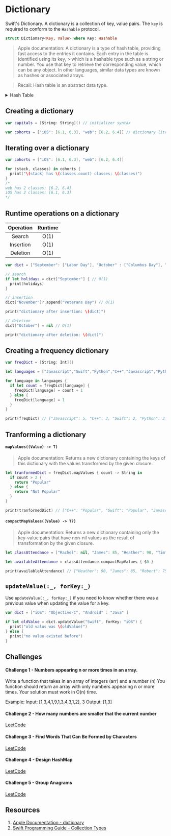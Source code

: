 # Dictionary

Swift's Dictionary. A dictionary is a collection of key, value pairs. The `key` is required to conform to the `Hashable` protocol.

```swift 
struct Dictionary<Key, Value> where Key: Hashable
```

> Apple documentation: A dictionary is a type of hash table, providing fast access to the entries it contains. Each entry in the table is identified using its key, > which is a hashable type such as a string or number. You use that key to retrieve the corresponding value, which can be any object. In other languages, similar data types are known as hashes or associated arrays.

> Recall: Hash table is an abstract data type. 

<details>
  <summary>Hash Table</summary> 
  
[YouTube - Hash Table Implementation](https://www.youtube.com/watch?v=58GbN9iBZWM)
  
```swift 
import UIKit

//
var buckets = Array(repeating: 0, count: 2)

// hashValue is a built-in hash function
// returns a hash value for a key
// it's possible to get a negative number
// how can we fix this - take the absolute value of the operation
let alexIndex = abs("Alex".hashValue % buckets.count)
let brendonIndex = abs("Brendon".hashValue % buckets.count)
let ahadIndex = abs("Ahad".hashValue % buckets.count)
let tanyaIndex = abs("Tanya".hashValue % buckets.count)

print("goes in \(alexIndex) index")
print("goes in \(brendonIndex) index")
print("goes in \(ahadIndex) index")
print("goes in \(tanyaIndex) index")


var dict = [String: Int]()
dict["Sweden"] = 1


// Implemenet Hash Table
// e.g HashTable<String, Int>(capacity: 4)
struct HashTable <Key: Hashable, Value> {
  // (key, value) e.g "Tiffany": 21
  private typealias Element = (key: Key, value: Value)
  
  // collision resolution being implemented using chaining
  private typealias Bucket = [Element] // this represent the chains
  
  private var buckets: [Bucket]
  
  private (set) var count = 0 // getter is public, setter is private
  
  init(capacity: Int) {
    assert(capacity > 0) // crashes if not
    buckets = Array<Bucket>(repeating: [], count: capacity)
    // e.g buckets = [[], [], [(key: "Tiffany": 21)], []]
  }
  
  // method to return index where key will be stored
  func index(forKey key: Key) -> Int {
    return abs(key.hashValue % buckets.count)
  }
  
  // method to search for a value given a key
  func value(forKey key: Key) -> Value? {
    let index = self.index(forKey: key)
    for element in buckets[index] {
      if element.key == key {
        return element.value
      }
    }
    return nil
  }
  
  // method to update a value for a given key
  mutating func update(value: Value, forKey key: Key) -> Value? {
    let index = self.index(forKey: key)
    for (i, element) in buckets[index].enumerated() {
      if element.key == key {
        let oldValue = element.value
        // update the current value
        buckets[index][i].value = value
        return oldValue
      }
    }
    // we get here if there's no value
    buckets[index].append((key: key, value: value))
    count += 1
    return nil // to signify there wasn't an existing value
  }
  
  // method to remove an element at a given key
  mutating func removeValue(forKey key: Key) -> Value? {
    let index = self.index(forKey: key)
    for (i, element) in buckets[index].enumerated() {
      if element.key == key {
        buckets[index].remove(at: i)
        count -= 1
        return element.value
      }
    }
    return nil
  }
  
  // we can have multiple subscipt methods taking in varied arguments
  subscript(key: Key) -> Value? {
    get {
      return value(forKey: key)
    } set {
      if let value = newValue {
        update(value: value, forKey: key)
      } else {
        removeValue(forKey: key)
      }
    }
  }
}

// test the hash table
// key is String and the value is an Int and capacity is 4
var hashTable = HashTable<String, Int>(capacity: 4)

hashTable["Tiffany"] = 21
//hashTable.update(value: 21, forKey: "Tiffany")
hashTable.update(value: 25, forKey: "Eric")

hashTable.count

print(hashTable)

//hashTable.removeValue(forKey: "Tiffany")
hashTable["Tiffany"] = nil

print(hashTable.count) // 1
print(hashTable)

// optional binding
if let age = hashTable["Alex"] {
  print("\(age) exist")
} else {
  print("does not exist")
}

// nil coalescing
let age = hashTable["Cameron"] ?? 100
print(age)
```
</details> 

## Creating a dictionary 

```swift 
var capitals = [String: String]() // initializer syntax 
```

```swift 
var cohorts = ["iOS": [6.1, 6.3], "web": [6.2, 6.4]] // dictionary literal 
```

## Iterating over a dictionary 

```swift 
var cohorts = ["iOS": [6.1, 6.3], "web": [6.2, 6.4]]

for (stack, classes) in cohorts {
  print("\(stack) has \(classes.count) classes: \(classes)")
}
/*
web has 2 classes: [6.2, 6.4]
iOS has 2 classes: [6.1, 6.3]
*/
```

## Runtime operations on a dictionary 

| Operation | Runtime |
|:----:|:-----:|
| Search | O(1) |
| Insertion | O(1) |
| Deletion | O(1) |


```swift 
var dict = ["September": ["Labor Day"], "October" : ["Columbus Day"], "November" : ["Thanksgiving Day"]]

// search
if let holidays = dict["September"] { // O(1)
  print(holidays)
}

// insertion
dict["November"]?.append("Veterans Day") // O(1)

print("dictionary after insertion: \(dict)")

// deletion
dict["October"] = nil // O(1)

print("dictionary after deletion: \(dict)")
```

## Creating a frequency dictionary 

```swift 
var freqDict = [String: Int]()

let languages = ["Javascript","Swift","Python","C++","Javascript","Python","C++","Javascript","C++","Python","Javascript","Swift","Javascript"]

for language in languages {
  if let count = freqDict[language] {
    freqDict[language] = count + 1
  } else {
    freqDict[language] = 1
  }
}

print(freqDict) // ["Javascript": 5, "C++": 3, "Swift": 2, "Python": 3]
```


## Tranforming a dictionary 

#### `mapValues((Value) -> T)`

> Apple documentation: Returns a new dictionary containing the keys of this dictionary with the values transformed by the given closure.

```swift 
let tranformedDict = freqDict.mapValues { count -> String in
  if count > 2 {
    return "Popular"
  } else {
    return "Not Popular"
  }
}

print(tranformedDict) // ["C++": "Popular", "Swift": "Popular", "Javascript": "Popular", "Cobol": "Not Popular", "Python": "Popular"]
```

#### `compactMapValues((Value) -> T?)`

> Apple documentation: Returns a new dictionary containing only the key-value pairs that have non-nil values as the result of transformation by the given closure.

```swift 
let classAttendance = ["Rachel": nil, "James": 85, "Heather": 90, "Tim": nil, "Esther": nil, "Robert": 75]

let availableAttendance = classAttendance.compactMapValues { $0 }

print(availableAttendance) // ["Heather": 90, "James": 85, "Robert": 75]
```

## `updateValue(:_, forKey:_)`

Use `updateValue(:_, forKey:_)` if you need to know whether there was a previous value when updating the value for a key. 

```swift 
var dict = ["iOS": "Objective-C", "Android" : "Java" ]

if let oldValue = dict.updateValue("Swift", forKey: "iOS") {
  print("old valus was \(oldValue)")
} else {
  print("no value existed before")
}
```

## Challenges 

#### Challenge 1 - Numbers appearing n or more times in an array.

Write a function that takes in an array of integers (arr) and a number (n)
You function should return an array with only numbers appearing n or more times.
Your solution must work in O(n) time.

Example:
Input: [1,3,4,1,9,1,3,4,3,1,2], 3
Output: [1,3]

#### Challenge 2 - How many numbers are smaller that the current number

[LeetCode](https://leetcode.com/problems/how-many-numbers-are-smaller-than-the-current-number/)

#### Challenge 3 - Find Words That Can Be Formed by Characters

[LeetCode](https://leetcode.com/problems/find-words-that-can-be-formed-by-characters/)

#### Challenge 4 - Design HashMap 

[LeetCode](https://leetcode.com/problems/design-hashmap/)

#### Challenge 5 - Group Anagrams 

[LeetCode](https://leetcode.com/problems/group-anagrams/)

## Resources 

1. [Apple Documentation - dictionary](https://developer.apple.com/documentation/swift/dictionary)
2. [Swift Programming Guide - Collection Types](https://docs.swift.org/swift-book/LanguageGuide/CollectionTypes.html)

